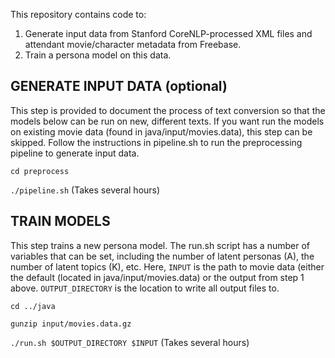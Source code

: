 This repository contains code to:

1. Generate input data from Stanford CoreNLP-processed XML files and attendant movie/character metadata from Freebase.
2. Train a persona model on this data.


GENERATE INPUT DATA (optional)
-----

This step is provided to document the process of text conversion so that the models below can be run on new, different texts.  If you want run the models on existing movie data (found in java/input/movies.data), this step can be skipped. Follow the instructions in pipeline.sh to run the preprocessing pipeline to generate input data. 

`cd preprocess`

`./pipeline.sh`                           (Takes several hours)

TRAIN MODELS
-----

This step trains a new persona model. The run.sh script has a number of variables that can be set, including the number of latent personas (A), the number of latent topics (K), etc.  Here, `INPUT` is the path to movie data (either the default (located in java/input/movies.data) or the output from step 1 above.  `OUTPUT_DIRECTORY` is the location to write all output files to.

`cd ../java`

`gunzip input/movies.data.gz`

`./run.sh $OUTPUT_DIRECTORY $INPUT`   (Takes several hours)
